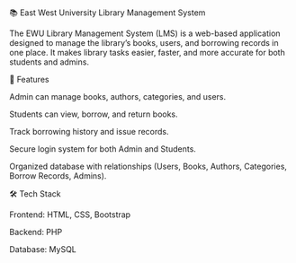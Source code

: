 📚 East West University Library Management System

The EWU Library Management System (LMS) is a web-based application designed to manage the library’s books, users, and borrowing records in one place. It makes library tasks easier, faster, and more accurate for both students and admins.

🔑 Features

Admin can manage books, authors, categories, and users.

Students can view, borrow, and return books.

Track borrowing history and issue records.

Secure login system for both Admin and Students.

Organized database with relationships (Users, Books, Authors, Categories, Borrow Records, Admins).

🛠️ Tech Stack

Frontend: HTML, CSS, Bootstrap

Backend: PHP

Database: MySQL

